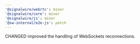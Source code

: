 ```yaml
---
'@signalwire/webrtc': minor
'@signalwire/core': minor
'@signalwire/js': minor
'@sw-internal/e2e-js': patch
---
```


CHANGED improved the handling of WebSockets reconnections.
